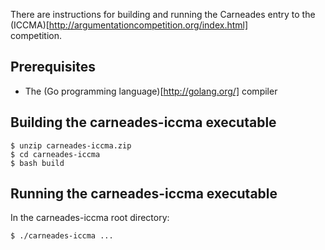 
There are instructions for building and running the Carneades entry to the 
(ICCMA)[http://argumentationcompetition.org/index.html]  
competition.

## Prerequisites

- The (Go programming language)[http://golang.org/] compiler 

## Building the carneades-iccma executable

    $ unzip carneades-iccma.zip
    $ cd carneades-iccma
    $ bash build

## Running the carneades-iccma executable

 In the carneades-iccma root directory:

    $ ./carneades-iccma ...
	









